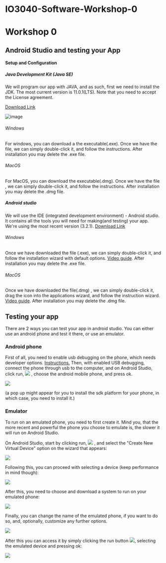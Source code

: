 # IO3040-Software-Workshop-0

# Workshop 0
## Android Studio and testing your App


#### Setup and Configuration

##### Java Development Kit (Java SE)
We will program our app with JAVA, and as such, first we need to install the JDK. The most current version is 11.0.1(LTS). Note that you need to accept the License agreement.

[Download Link](https://www.oracle.com/technetwork/java/javase/downloads/jdk11-downloads-5066655.html)

![image](res/1.png)

###### Windows
For windows, you can download a the executable(.exe).
Once we have the file, we can simply double-click it, and follow the instructions. After installation you may delete the .exe file.

###### MacOS
For MacOS, you can download the executable(.dmg).
Once we have the file , we can simply double-click it, and follow the instructions. After installation you may delete the .dmg file.

##### Android studio

We will use the IDE (integrated development environment) - Android studio. It contains all the tools you will need for making(and testing) your app.
We're using the most recent version (3.2.1). [Download Link](https://developer.android.com/studio/)


###### Windows
Once we have downloaded the file (.exe), we can simply double-click it, and follow the installation wizard with default options. [Video guide](https://developer.android.com/studio/videos/studio-install-windows.mp4). After installation you may delete the .exe file.

###### MacOS
Once we have downloaded the file(.dmg) , we can simply double-click it, drag the icon into the applications wizard, and follow the instruction wizard. [Video guide](https://developer.android.com/studio/videos/studio-install-mac.mp4). After installation you may delete the .dmg file.


## Testing your app
There are 2 ways you can test your app in android studio. You can either use an android phone and test it there, or use an emulator.

### Android phone
First of all, you need to enable usb debugging on the phone, which needs developer options.
[Instructions.](https://developer.android.com/studio/debug/dev-options)
Then, with enabled USB debugging, connect the phone through usb to the computer, and on Android Studio, click run, ![](res/2.png) , choose the android mobile phone, and press ok.

![](res/3.png)

(a pop up might appear for you to install the sdk platform for your phone, in which case, you need to install it.)






### Emulator
To run on an emulated phone, you need to first create it. Mind you, that the more recent and powerful the phone you choose to emulate is,  the slower it will run on Android Studio.

On Android Studio, start by clicking run, ![](res/2.png) , and select the "Create New Virtual Device" option on the wizard that appears:

![](res/4.png)

Following this, you can proceed with selecting a device (keep performance in mind though):

![](res/5.png)

After this, you need to choose and download a system to run on your emulated phone:

![](res/6.png)

Finally, you can change the name of the emulated phone, if you want to do so, and, optionally, customize any further options.

![](res/7.png)

 After this you can access it by simply clicking the run button ![](res/2.png), selecting the emulated device and pressing ok:

![](res/8.png)
